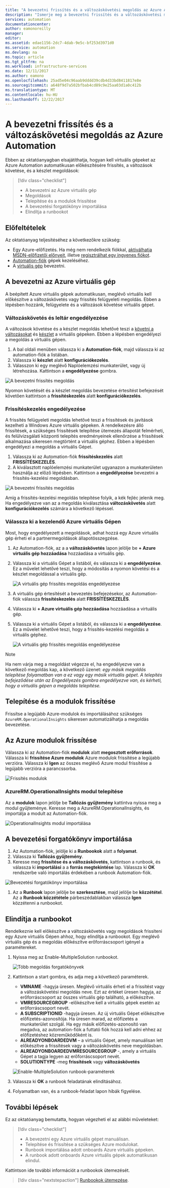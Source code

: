 ```yaml
---
title: "A bevezetni frissítés és a változáskövetési megoldás az Azure Automation |} Microsoft Docs"
description: "Ismerje meg a bevezetni frissítés és a változáskövetési megoldás az Azure Automation."
services: automation
documentationcenter: 
author: eamonoreilly
manager: 
editor: 
ms.assetid: edae1156-2dc7-4dab-9e5c-bf253d3971d0
ms.service: automation
ms.devlang: na
ms.topic: article
ms.tgt_pltfrm: na
ms.workload: infrastructure-services
ms.date: 12/11/2017
ms.author: eamono
ms.openlocfilehash: 25ad5e04c96aab9dddd39cdb4d33bd8411817e8e
ms.sourcegitcommit: a648f9d7a502bfbab4cd89c9e25aa03d1a0c412b
ms.translationtype: MT
ms.contentlocale: hu-HU
ms.lasthandoff: 12/22/2017
---
```

# <a name="onboard-update-and-change-tracking-solutions-to-azure-automation"></a>A bevezetni frissítés és a változáskövetési megoldás az Azure Automation

Ebben az oktatóanyagban elsajátíthatja, hogyan kell virtuális gépeket az Azure Automation automatikusan előkészítésére frissítés, a változások követése, és a készlet megoldások:

> [!div class="checklist"]
> * A bevezetni az Azure virtuális gép
> * Megoldások
> * Telepítése és a modulok frissítése
> * A bevezetési forgatókönyv importálása
> * Elindítja a runbookot

## <a name="prerequisites"></a>Előfeltételek

Az oktatóanyag teljesítéséhez a következőkre szükség:

* Egy Azure-előfizetés. Ha még nem rendelkezik fiókkal, [aktiválhatja MSDN-előfizetői előnyeit](https://azure.microsoft.com/pricing/member-offers/msdn-benefits-details/), illetve [regisztrálhat egy ingyenes fiókot](https://azure.microsoft.com/free/?WT.mc_id=A261C142F).
* [Automation-fiók](automation-offering-get-started.md) gépek kezeléséhez.
* A [virtuális gép](../virtual-machines/windows/quick-create-portal.md) bevezetni.

## <a name="onboard-an-azure-vm"></a>A bevezetni az Azure virtuális gép

A beépített Azure virtuális gépek automatikusan, meglévő virtuális kell előkészítve a változáskövetés vagy frissítés felügyeleti megoldás. Ebben a lépésben hozzánk, felügyelete és a változások követése virtuális gépet.

### <a name="enable-change-tracking-and-inventory"></a>Változáskövetés és leltár engedélyezése

A változások követése és a készlet megoldás lehetővé teszi a [követni a változásokat](automation-vm-change-tracking.md) és [készlet](automation-vm-inventory.md) a virtuális gépeken. Ebben a lépésben engedélyezi a megoldás a virtuális gépen.

1. A bal oldali menüben válassza ki a **Automation-fiók**, majd válassza ki az automation-fiók a listában.
1. Válassza ki **készlet** alatt **konfigurációkezelés**.
1. Válasszon ki egy meglévő Naplóelemzési munkaterület, vagy új létrehozása. Kattintson a **engedélyezése** gombra.

![A bevezetni frissítés megoldás](media/automation-onboard-solutions/inventory-onboard.png)

Nyomon követését és a készlet megoldás bevezetése értesítést befejezését követően kattintson a **frissítéskezelés** alatt **konfigurációkezelés**.

### <a name="enable-update-management"></a>Frissítéskezelés engedélyezése

A frissítés felügyeleti megoldás lehetővé teszi a frissítések és javítások kezelheti a Windows Azure virtuális gépeken. A rendelkezésre álló frissítések, a szükséges frissítések telepítése ütemezés állapotát felmérheti, és felülvizsgálati központi telepítés eredményeinek ellenőrzése a frissítések alkalmazása sikeresen megtörtént a virtuális géphez. Ebben a lépésben engedélyezi a megoldás a virtuális Gépet.

1. Válassza ki az Automation-fiók **frissítéskezelés** alatt **FRISSÍTÉSKEZELÉS**.
1. A kiválasztott naplóelemzési munkaterület ugyanazon a munkaterületen használja az előző lépésben. Kattintson a **engedélyezése** bevezetni a frissítés-kezelési megoldásban.

![A bevezetni frissítés megoldás](media/automation-onboard-solutions/update-onboard.png)

Amíg a frissítés-kezelési megoldás telepítése folyik, a kék fejléc jelenik meg. Ha engedélyezve van az a megoldás kiválasztása **változáskövetés** alatt **konfigurációkezelés** számára a következő lépéssel.

### <a name="select-azure-vm-to-be-managed"></a>Válassza ki a kezelendő Azure virtuális Gépen

Most, hogy engedélyezett a megoldások, adhat hozzá egy Azure virtuális gép érheti el a partnermegoldások állapotösszegzése.

1. Az Automation-fiók, az a a **változáskövetés** lapon jelölje be **+ Azure virtuális gép hozzáadása** hozzáadása a virtuális gép.

1. Válassza ki a virtuális Gépet a listából, és válassza ki a **engedélyezése**. Ez a művelet lehetővé teszi, hogy a módosítás a nyomon követési és a készlet megoldással a virtuális gép.

   ![A virtuális gép frissítés megoldás engedélyezése](media/automation-onboard-solutions/enable-change-tracking.png)

1. A virtuális gép értesítését a bevezetés befejezésekor, az Automation-fiók válassza **frissítéskezelés** alatt **FRISSÍTÉSKEZELÉS**.

1. Válassza ki **+ Azure virtuális gép hozzáadása** hozzáadása a virtuális gép.

1. Válassza ki a virtuális Gépet a listából, és válassza ki a **engedélyezése**. Ez a művelet lehetővé teszi, hogy a frissítés-kezelési megoldás a virtuális géphez.

   ![A virtuális gép frissítés megoldás engedélyezése](media/automation-onboard-solutions/enable-update.png)

> [!NOTE]
> Ha nem várja meg a megoldást végezze el, ha engedélyezve van a következő megoldás kap, a következő üzenet: *egy másik megoldás telepítése folyamatban van a ez vagy egy másik virtuális gépet. A telepítés befejeződése után az Engedélyezés gombra engedélyezve van, és kérheti, hogy a virtuális gépen a megoldás telepítése.*

## <a name="install-and-update-modules"></a>Telepítése és a modulok frissítése

Frissítse a legújabb Azure-modulok és importálásához szükséges `AzureRM.OperationalInsights` sikeresen automatizálhatja a megoldás bevezetése.

## <a name="update-azure-modules"></a>Az Azure modulok frissítése

Válassza ki az Automation-fiók **modulok** alatt **megosztott erőforrások**. Válassza ki **frissítése Azure modulok** Azure modulok frissítése a legújabb verzióra. Válassza ki **Igen** az összes meglévő Azure modul frissítése a legújabb verzióra a parancssorba.

![Frissítés modulok](media/automation-onboard-solutions/update-modules.png)

### <a name="install-azurermoperationalinsights-module"></a>AzureRM.OperationalInsights modul telepítése

Az a **modulok** lapon jelölje be **Tallózás gyűjtemény** kattintva nyissa meg a modul gyűjteménye. Keresse meg a AzureRM.OperationalInsights, és importálja a modult az Automation-fiók.

![OperationalInsights modul importálása](media/automation-onboard-solutions/import-operational-insights-module.png)

## <a name="import-the-onboarding-runbook"></a>A bevezetési forgatókönyv importálása

1. Az Automation-fiók, jelölje ki a **Runbookok** alatt a **folyamat**.
1. Válassza ki **Tallózás gyűjtemény**.
1. Keresse meg **frissítése és a változáskövetés**, kattintson a runbook, és válassza ki **importálási** a a **forrás megtekintése** lap. Válassza ki **OK** rendszerbe való importálás érdekében a runbook Automation-fiók.

  ![Bevezetési forgatókönyv importálása](media/automation-onboard-solutions/import-from-gallery.png)

1. Az a **Runbook** lapon jelölje be **szerkesztése**, majd jelölje be **közzététel**. Az a **Runbook közzététele** párbeszédablakban válassza **Igen** közzétenni a runbookot.

## <a name="start-the-runbook"></a>Elindítja a runbookot

Rendelkeznie kell előkészítve a változáskövetés vagy megoldások frissíteni egy Azure virtuális Gépen ahhoz, hogy elindítja a runbookot. Egy meglévő virtuális gép és a megoldás előkészítve erőforráscsoport igényel a paramétereket.

1. Nyissa meg az Enable-MultipleSolution runbookot.

   ![Több megoldás forgatókönyvek](media/automation-onboard-solutions/runbook-overview.png)

1. Kattintson a start gombra, és adja meg a következő paraméterek.

   * **VMNAME** -hagyja üresen. Meglévő virtuális érheti el a frissítést vagy a változáskövetési megoldás neve. Ezt az értéket üresen hagyja, az erőforráscsoport az összes virtuális gép található, a előkészítve.
   * **VMRESOURCEGROUP** -előkészítve kell a virtuális gépek esetén az erőforráscsoport nevét.
   * **A SUBSCRIPTIONID** -hagyja üresen. Az új virtuális Gépet előkészítve előfizetés-azonosítója. Ha üresen marad, az előfizetés a munkaterület szolgál. Ha egy másik előfizetés-azonosító van megadva, az automation-fiók a futtató fiók hozzá kell adni ehhez az előfizetéshez közreműködőként is.
   * **ALREADYONBOARDEDVM** – a virtuális Gépet, amely manuálisan lett előkészítve a frissítések vagy a változáskövetés neve megoldásban.
   * **ALREADYONBOARDEDVMRESOURCEGROUP** -, amely a virtuális Gépet a tagja legyen az erőforráscsoport nevét.
   * **SOLUTIONTYPE** -meg **frissítések** vagy **változáskövetés**

   ![Enable-MultipleSolution runbook-paraméterek](media/automation-onboard-solutions/runbook-parameters.png)

1. Válassza ki **OK** a runbook feladatának elindításához.
1. Folyamatban van, és a runbook-feladat lapon hibák figyelése.

## <a name="next-steps"></a>További lépések

Ez az oktatóanyag bemutatta, hogyan végezheti el az alábbi műveleteket:

> [!div class="checklist"]
> * A bevezetni egy Azure virtuális gépet manuálisan.
> * Telepítése és frissítése a szükséges Azure modulokat.
> * Runbook importálása adott onboards Azure virtuális gépeken.
> * A runbook adott onboards Azure virtuális gépek automatikusan elindul.

Kattintson ide további információt a runbookok ütemezését.

> [!div class="nextstepaction"]
> [Runbookok ütemezése](automation-schedules.md).

